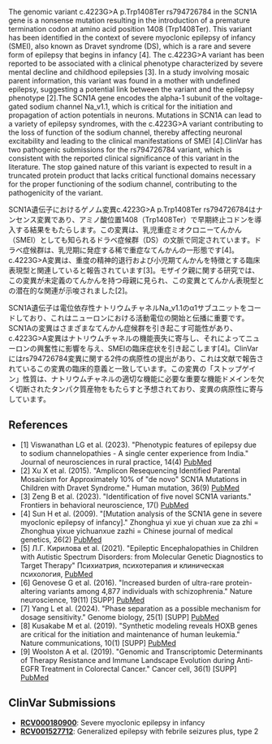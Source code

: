 The genomic variant c.4223G>A p.Trp1408Ter rs794726784 in the SCN1A gene is a nonsense mutation resulting in the introduction of a premature termination codon at amino acid position 1408 (Trp1408Ter). This variant has been identified in the context of severe myoclonic epilepsy of infancy (SMEI), also known as Dravet syndrome (DS), which is a rare and severe form of epilepsy that begins in infancy [4]. The c.4223G>A variant has been reported to be associated with a clinical phenotype characterized by severe mental decline and childhood epilepsies [3]. In a study involving mosaic parent information, this variant was found in a mother with undefined epilepsy, suggesting a potential link between the variant and the epilepsy phenotype [2].The SCN1A gene encodes the alpha-1 subunit of the voltage-gated sodium channel Na_v1.1, which is critical for the initiation and propagation of action potentials in neurons. Mutations in SCN1A can lead to a variety of epilepsy syndromes, with the c.4223G>A variant contributing to the loss of function of the sodium channel, thereby affecting neuronal excitability and leading to the clinical manifestations of SMEI [4].ClinVar has two pathogenic submissions for the rs794726784 variant, which is consistent with the reported clinical significance of this variant in the literature. The stop gained nature of this variant is expected to result in a truncated protein product that lacks critical functional domains necessary for the proper functioning of the sodium channel, contributing to the pathogenicity of the variant.

SCN1A遺伝子におけるゲノム変異c.4223G>A p.Trp1408Ter rs794726784はナンセンス変異であり、アミノ酸位置1408（Trp1408Ter）で早期終止コドンを導入する結果をもたらします。この変異は、乳児重症ミオクロニーてんかん（SMEI）としても知られるドラベ症候群（DS）の文脈で同定されています。ドラベ症候群は、乳児期に発症する稀で重症なてんかんの一形態です[4]。c.4223G>A変異は、重度の精神的退行および小児期てんかんを特徴とする臨床表現型と関連していると報告されています[3]。モザイク親に関する研究では、この変異が未定義のてんかんを持つ母親に見られ、この変異とてんかん表現型との潜在的な関連が示唆されました[2]。

SCN1A遺伝子は電位依存性ナトリウムチャネルNa_v1.1のα1サブユニットをコードしており、これはニューロンにおける活動電位の開始と伝播に重要です。SCN1Aの変異はさまざまなてんかん症候群を引き起こす可能性があり、c.4223G>A変異はナトリウムチャネルの機能喪失に寄与し、それによってニューロンの興奮性に影響を与え、SMEIの臨床症状を引き起こします[4]。ClinVarにはrs794726784変異に関する2件の病原性の提出があり、これは文献で報告されているこの変異の臨床的意義と一致しています。この変異の「ストップゲイン」性質は、ナトリウムチャネルの適切な機能に必要な重要な機能ドメインを欠く切断されたタンパク質産物をもたらすと予想されており、変異の病原性に寄与しています。
    
## References
- [1] Viswanathan LG et al. (2023). "Phenotypic features of epilepsy due to sodium channelopathies - A single center experience from India." Journal of neurosciences in rural practice, 14(4) [PubMed](https://pubmed.ncbi.nlm.nih.gov/38059254/)
- [2] Xu X et al. (2015). "Amplicon Resequencing Identified Parental Mosaicism for Approximately 10% of "de novo" SCN1A Mutations in Children with Dravet Syndrome." Human mutation, 36(9) [PubMed](https://pubmed.ncbi.nlm.nih.gov/26096185/)
- [3] Zeng B et al. (2023). "Identification of five novel SCN1A variants." Frontiers in behavioral neuroscience, 17() [PubMed](https://pubmed.ncbi.nlm.nih.gov/38025388/)
- [4] Sun H et al. (2009). "[Mutation analysis of the SCN1A gene in severe myoclonic epilepsy of infancy]." Zhonghua yi xue yi chuan xue za zhi = Zhonghua yixue yichuanxue zazhi = Chinese journal of medical genetics, 26(2) [PubMed](https://pubmed.ncbi.nlm.nih.gov/19350499/)
- [5] Л.Г. Кирилова et al. (2021). "Epileptic Encephalopathies in Children with Autistic Spectrum Disorders: from Molecular Genetic Diagnostics to Target Therapy" Психиатрия, психотерапия и клиническая психология,  [PubMed](https://doi.org/10.34883/pi.2021.12.2.006)
- [6] Genovese G et al. (2016). "Increased burden of ultra-rare protein-altering variants among 4,877 individuals with schizophrenia." Nature neuroscience, 19(11) [SUPP] [PubMed](https://pubmed.ncbi.nlm.nih.gov/27694994/)
- [7] Yang L et al. (2024). "Phase separation as a possible mechanism for dosage sensitivity." Genome biology, 25(1) [SUPP] [PubMed](https://pubmed.ncbi.nlm.nih.gov/38225666/)
- [8] Kusakabe M et al. (2019). "Synthetic modeling reveals HOXB genes are critical for the initiation and maintenance of human leukemia." Nature communications, 10(1) [SUPP] [PubMed](https://pubmed.ncbi.nlm.nih.gov/31266935/)
- [9] Woolston A et al. (2019). "Genomic and Transcriptomic Determinants of Therapy Resistance and Immune Landscape Evolution during Anti-EGFR Treatment in Colorectal Cancer." Cancer cell, 36(1) [SUPP] [PubMed](https://pubmed.ncbi.nlm.nih.gov/31287991/)

    
## ClinVar Submissions
- **[RCV000180900](https://www.ncbi.nlm.nih.gov/clinvar/RCV000180900/)**: Severe myoclonic epilepsy in infancy
- **[RCV001527712](https://www.ncbi.nlm.nih.gov/clinvar/RCV001527712/)**: Generalized epilepsy with febrile seizures plus, type 2

    

